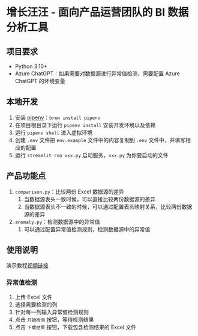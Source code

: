 # 增长汪汪 - 面向产品运营团队的 BI 数据分析工具
## 项目要求
- Python 3.10+
- Azure ChatGPT：如果需要对数据源进行异常值检测，需要配置 Azure ChatGPT 的环境变量

## 本地开发
1. 安装 [pipenv](https://pipenv.pypa.io/en/latest/)：`brew install pipenv`
2. 在项目根目录下运行 `pipenv install` 安装开发环境以及依赖
3. 运行 `pipenv shell` 进入虚拟环境
4. 创建 `.env` 文件把 `env.example` 文件中的内容复制到 `.env` 文件中，并填写相应的配置
5. 运行 `streamlit run xxx.py` 启动服务，`xxx.py` 为你要启动的文件

## 产品功能点
1. `comparison.py`：比较两份 Excel 数据源的差异
   1. 当数据源表头一致时候，可以直接比较两份数据源的差异
   2. 当数据源表头不一致的时候，可以通过配置表头映射关系，比较两份数据源的差异
2. `anomaly.py`：检测数据源中的异常值
   1. 可以通过配置异常值检测规则，检测数据源中的异常值


## 使用说明
演示教程[视频链接](https://caqw5i9s19z.feishu.cn/wiki/X7B8w3ogSiN58ikGbwcchz8LnTc?from=from_copylink)
### 异常值检测
1. 上传 Excel 文件
2. 选择需要检测的列
3. 针对每一列输入异常值检测规则
4. 点击 `开始检测` 按钮，等待检测结果
5. 点击 `下载结果` 按钮，下载包含检测结果的 Excel 文件